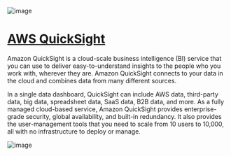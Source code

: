 ![image](https://github.com/Utkarsh067/AWS-Projects/assets/161854515/75a96e62-3395-4477-ae90-019c069ea14c)
# [AWS QuickSight](https://aws.amazon.com/quicksight/?amazon-quicksight-whats-new.sort-by=item.additionalFields.postDateTime&amazon-quicksight-whats-new.sort-order=desc)

Amazon QuickSight is a cloud-scale business intelligence (BI) service that you can use to deliver easy-to-understand insights to the people who you work with, wherever they are. Amazon QuickSight connects to your data in the cloud and combines data from many different sources.

In a single data dashboard, QuickSight can include AWS data, third-party data, big data, spreadsheet data, SaaS data, B2B data, and more. As a fully managed cloud-based service, Amazon QuickSight provides enterprise-grade security, global availability, and built-in redundancy. It also provides the user-management tools that you need to scale from 10 users to 10,000, all with no infrastructure to deploy or manage.

![image](https://github.com/Utkarsh067/AWS-Projects/assets/161854515/e90dd156-a780-4a85-b7c9-36fa08988062)
